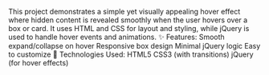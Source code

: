 This project demonstrates a simple yet visually appealing hover effect where hidden content is revealed smoothly when the user hovers over a box or card. It uses HTML and CSS for layout and styling, while jQuery is used to handle hover events and animations. ✨ Features: Smooth expand/collapse on hover Responsive box design Minimal jQuery logic Easy to customize 🔧 Technologies Used: HTML5 CSS3 (with transitions) jQuery (for hover effects)
